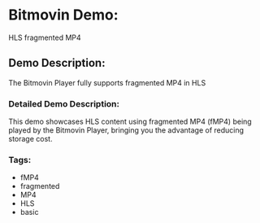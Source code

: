 # Bitmovin Demo:
HLS fragmented MP4

## Demo Description:
The Bitmovin Player fully supports fragmented MP4 in HLS

### Detailed Demo Description:
This demo showcases HLS content using fragmented MP4 (fMP4) being played by the Bitmovin Player, bringing you the advantage of reducing storage cost.

### Tags:

  - fMP4
  - fragmented
  - MP4
  - HLS
  - basic